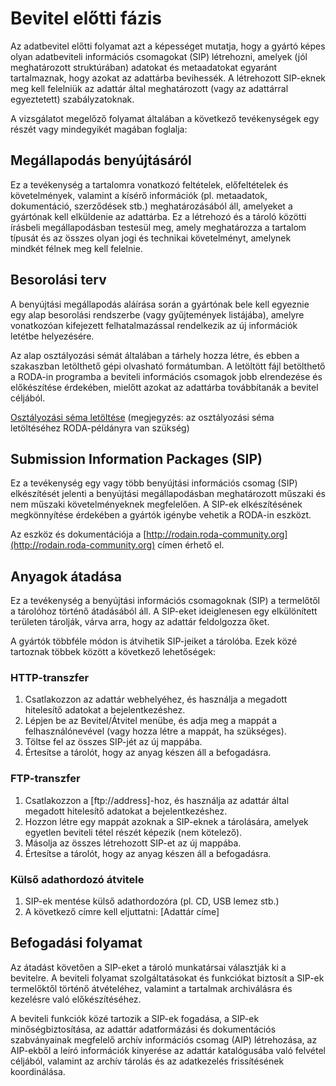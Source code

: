 # Bevitel előtti fázis

Az adatbevitel előtti folyamat azt a képességet mutatja, hogy a gyártó képes olyan adatbeviteli információs csomagokat (SIP) létrehozni, amelyek (jól meghatározott struktúrában) adatokat és metaadatokat egyaránt tartalmaznak, hogy azokat az adattárba bevihessék. A létrehozott SIP-eknek meg kell felelniük az adattár által meghatározott (vagy az adattárral egyeztetett) szabályzatoknak. 

A vizsgálatot megelőző folyamat általában a következő tevékenységek egy részét vagy mindegyikét magában foglalja:

## Megállapodás benyújtásáról

Ez a tevékenység a tartalomra vonatkozó feltételek, előfeltételek és követelmények, valamint a kísérő információk (pl. metaadatok, dokumentáció, szerződések stb.) meghatározásából áll, amelyeket a gyártónak kell elküldenie az adattárba. Ez a létrehozó és a tároló közötti írásbeli megállapodásban testesül meg, amely meghatározza a tartalom típusát és az összes olyan jogi és technikai követelményt, amelynek mindkét félnek meg kell felelnie.

## Besorolási terv

A benyújtási megállapodás aláírása során a gyártónak bele kell egyeznie egy alap besorolási rendszerbe (vagy gyűjtemények listájába), amelyre vonatkozóan kifejezett felhatalmazással rendelkezik az új információk letétbe helyezésére.

Az alap osztályozási sémát általában a tárhely hozza létre, és ebben a szakaszban letölthető gépi olvasható formátumban. A letöltött fájl betölthető a RODA-in programba a beviteli információs csomagok jobb elrendezése és előkészítése érdekében, mielőtt azokat az adattárba továbbítanák a bevitel céljából.

[Osztályozási séma letöltése](/api/v2/classification-plans) (megjegyzés: az osztályozási séma letöltéséhez RODA-példányra van szükség)

## Submission Information Packages (SIP)

Ez a tevékenység egy vagy több benyújtási információs csomag (SIP) elkészítését jelenti a benyújtási megállapodásban meghatározott műszaki és nem műszaki követelményeknek megfelelően. A SIP-ek elkészítésének megkönnyítése érdekében a gyártók igénybe vehetik a RODA-in eszközt. 

Az eszköz és dokumentációja a [http://rodain.roda-community.org](http://rodain.roda-community.org) címen érhető el.


## Anyagok átadása

Ez a tevékenység a benyújtási információs csomagoknak (SIP) a termelőtől a tárolóhoz történő átadásából áll. A SIP-eket ideiglenesen egy elkülönített területen tárolják, várva arra, hogy az adattár feldolgozza őket.

A gyártók többféle módon is átvihetik SIP-jeiket a tárolóba. Ezek közé tartoznak többek között a következő lehetőségek:

### HTTP-transzfer

1. Csatlakozzon az adattár webhelyéhez, és használja a megadott hitelesítő adatokat a bejelentkezéshez.
2. Lépjen be az Bevitel/Átvitel menübe, és adja meg a mappát a felhasználónevével (vagy hozza létre a mappát, ha szükséges).
3. Töltse fel az összes SIP-jét az új mappába.
4. Értesítse a tárolót, hogy az anyag készen áll a befogadásra.

### FTP-transzfer

1. Csatlakozzon a [ftp://address]-hoz, és használja az adattár által megadott hitelesítő adatokat a bejelentkezéshez.
2. Hozzon létre egy mappát azoknak a SIP-eknek a tárolására, amelyek egyetlen beviteli tétel részét képezik (nem kötelező).
3. Másolja az összes létrehozott SIP-et az új mappába.
4. Értesítse a tárolót, hogy az anyag készen áll a befogadásra.

### Külső adathordozó átvitele

1. SIP-ek mentése külső adathordozóra (pl. CD, USB lemez stb.)
2. A következő címre kell eljuttatni: [Adattár címe]

## Befogadási folyamat

Az átadást követően a SIP-eket a tároló munkatársai választják ki a bevitelre. A beviteli folyamat szolgáltatásokat és funkciókat biztosít a SIP-ek termelőktől történő átvételéhez, valamint a tartalmak archiválásra és kezelésre való előkészítéséhez.

A beviteli funkciók közé tartozik a SIP-ek fogadása, a SIP-ek minőségbiztosítása, az adattár adatformázási és dokumentációs szabványainak megfelelő archív információs csomag (AIP) létrehozása, az AIP-ekből a leíró információk kinyerése az adattár katalógusába való felvétel céljából, valamint az archív tárolás és az adatkezelés frissítésének koordinálása.

